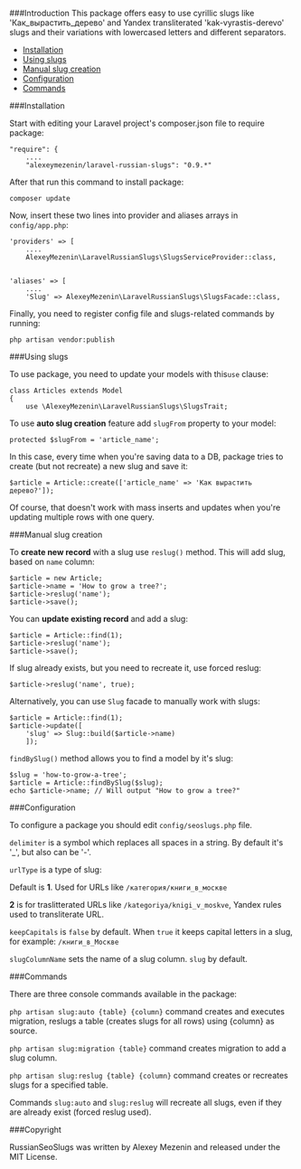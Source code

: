 
###Introduction
This package offers easy to use cyrillic slugs like 'Как\_вырастить\_дерево' and Yandex transliterated 'kak-vyrastis-derevo' slugs and their variations with lowercased letters and different separators.

* [Installation](#Installation)
* [Using slugs](#Using-slugs)
* [Manual slug creation](#Manual-slug-creation)
* [Configuration](#Configuration)
* [Commands](#Commands)


<a name="Installation"></a>
###Installation

Start with editing your Laravel project's composer.json file to require package:

```
"require": {
    ....
    "alexeymezenin/laravel-russian-slugs": "0.9.*"
```

After that run this command to install package:

```
composer update
```

Now, insert these two lines into provider and aliases arrays in `config/app.php`:

```
'providers' => [
    ....
    AlexeyMezenin\LaravelRussianSlugs\SlugsServiceProvider::class,
    

'aliases' => [
    ....
    'Slug' => AlexeyMezenin\LaravelRussianSlugs\SlugsFacade::class,
```

Finally, you need to register config file and slugs-related commands by running:
```
php artisan vendor:publish
```

<a name="Using-slugs"></a>
###Using slugs

To use package, you need to update your models with this`use` clause:

```
class Articles extends Model
{
    use \AlexeyMezenin\LaravelRussianSlugs\SlugsTrait;
```

To use **auto slug creation** feature add `slugFrom` property to your model:

```
protected $slugFrom = 'article_name';
```

In this case, every time when you're saving data to a DB, package tries to create (but not recreate) a new slug and save it:

```
$article = Article::create(['article_name' => 'Как вырастить дерево?']);
```

Of course, that doesn't work with mass inserts and updates when you're updating multiple rows with one query.

<a name="Manual-slug-creation"></a>
###Manual slug creation

To **create new record** with a slug use `reslug()` method. This will add slug, based on `name` column:

```
$article = new Article;
$article->name = 'How to grow a tree?';
$article->reslug('name');
$article->save();
```

You can **update existing record** and add a slug:
```
$article = Article::find(1);
$article->reslug('name');
$article->save();
```

If slug already exists, but you need to recreate it, use forced reslug:

```
$article->reslug('name', true);
```

Alternatively, you can use `Slug` facade to manually work with slugs:
```
$article = Article::find(1);
$article->update([
    'slug' => Slug::build($article->name)
    ]);
```

`findBySlug()` method allows you to find a model by it's slug:
```
$slug = 'how-to-grow-a-tree';
$article = Article::findBySlug($slug);
echo $article->name; // Will output "How to grow a tree?"
```


<a name="Configuration"></a>
###Configuration

To configure a package you should edit `config/seoslugs.php` file.

`delimiter` is a symbol which replaces all spaces in a string. By default it's '_', but also can be '-'.

`urlType` is a type of slug:

Default is **1**. Used for URLs like `/категория/книги_в_москве`

**2** is for traslitterated URLs like `/kategoriya/knigi_v_moskve`, Yandex rules used to transliterate URL.

`keepCapitals` is `false` by default. When `true` it keeps capital letters in a slug, for example: `/книги_в_Москве`

`slugColumnName` sets the name of a slug column. `slug` by default.

<a name="Commands"></a>
###Commands

There are three console commands available in the package:

`php artisan slug:auto {table} {column}` command creates and executes migration, reslugs a table (creates slugs for all rows) using {column} as source.

`php artisan slug:migration {table}` command creates migration to add a slug column.

`php artisan slug:reslug {table} {column}` command creates or recreates slugs for a specified table.

Commands `slug:auto` and `slug:reslug` will recreate all slugs, even if they are already exist (forced reslug used).

###Copyright

RussianSeoSlugs was written by Alexey Mezenin and released under the MIT License.